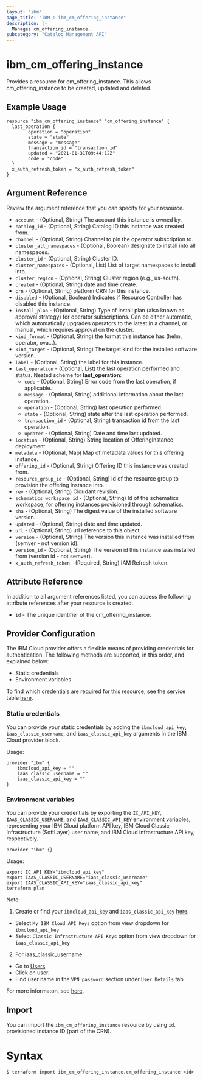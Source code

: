 ```yaml
---
layout: "ibm"
page_title: "IBM : ibm_cm_offering_instance"
description: |-
  Manages cm_offering_instance.
subcategory: "Catalog Management API"
---
```


# ibm_cm_offering_instance

Provides a resource for cm_offering_instance. This allows cm_offering_instance to be created, updated and deleted.

## Example Usage

```hcl
resource "ibm_cm_offering_instance" "cm_offering_instance" {
  last_operation {
		operation = "operation"
		state = "state"
		message = "message"
		transaction_id = "transaction_id"
		updated = "2021-01-31T09:44:12Z"
		code = "code"
  }
  x_auth_refresh_token = "x_auth_refresh_token"
}
```

## Argument Reference

Review the argument reference that you can specify for your resource.

* `account` - (Optional, String) The account this instance is owned by.
* `catalog_id` - (Optional, String) Catalog ID this instance was created from.
* `channel` - (Optional, String) Channel to pin the operator subscription to.
* `cluster_all_namespaces` - (Optional, Boolean) designate to install into all namespaces.
* `cluster_id` - (Optional, String) Cluster ID.
* `cluster_namespaces` - (Optional, List) List of target namespaces to install into.
* `cluster_region` - (Optional, String) Cluster region (e.g., us-south).
* `created` - (Optional, String) date and time create.
* `crn` - (Optional, String) platform CRN for this instance.
* `disabled` - (Optional, Boolean) Indicates if Resource Controller has disabled this instance.
* `install_plan` - (Optional, String) Type of install plan (also known as approval strategy) for operator subscriptions. Can be either automatic, which automatically upgrades operators to the latest in a channel, or manual, which requires approval on the cluster.
* `kind_format` - (Optional, String) the format this instance has (helm, operator, ova...).
* `kind_target` - (Optional, String) The target kind for the installed software version.
* `label` - (Optional, String) the label for this instance.
* `last_operation` - (Optional, List) the last operation performed and status.
Nested scheme for **last_operation**:
	* `code` - (Optional, String) Error code from the last operation, if applicable.
	* `message` - (Optional, String) additional information about the last operation.
	* `operation` - (Optional, String) last operation performed.
	* `state` - (Optional, String) state after the last operation performed.
	* `transaction_id` - (Optional, String) transaction id from the last operation.
	* `updated` - (Optional, String) Date and time last updated.
* `location` - (Optional, String) String location of OfferingInstance deployment.
* `metadata` - (Optional, Map) Map of metadata values for this offering instance.
* `offering_id` - (Optional, String) Offering ID this instance was created from.
* `resource_group_id` - (Optional, String) Id of the resource group to provision the offering instance into.
* `rev` - (Optional, String) Cloudant revision.
* `schematics_workspace_id` - (Optional, String) Id of the schematics workspace, for offering instances provisioned through schematics.
* `sha` - (Optional, String) The digest value of the installed software version.
* `updated` - (Optional, String) date and time updated.
* `url` - (Optional, String) url reference to this object.
* `version` - (Optional, String) The version this instance was installed from (semver - not version id).
* `version_id` - (Optional, String) The version id this instance was installed from (version id - not semver).
* `x_auth_refresh_token` - (Required, String) IAM Refresh token.

## Attribute Reference

In addition to all argument references listed, you can access the following attribute references after your resource is created.

* `id` - The unique identifier of the cm_offering_instance.

## Provider Configuration

The IBM Cloud provider offers a flexible means of providing credentials for authentication. The following methods are supported, in this order, and explained below:

- Static credentials
- Environment variables

To find which credentials are required for this resource, see the service table [here](https://cloud.ibm.com/docs/ibm-cloud-provider-for-terraform?topic=ibm-cloud-provider-for-terraform-provider-reference#required-parameters).

### Static credentials

You can provide your static credentials by adding the `ibmcloud_api_key`, `iaas_classic_username`, and `iaas_classic_api_key` arguments in the IBM Cloud provider block.

Usage:
```
provider "ibm" {
    ibmcloud_api_key = ""
    iaas_classic_username = ""
    iaas_classic_api_key = ""
}
```

### Environment variables

You can provide your credentials by exporting the `IC_API_KEY`, `IAAS_CLASSIC_USERNAME`, and `IAAS_CLASSIC_API_KEY` environment variables, representing your IBM Cloud platform API key, IBM Cloud Classic Infrastructure (SoftLayer) user name, and IBM Cloud infrastructure API key, respectively.

```
provider "ibm" {}
```

Usage:
```
export IC_API_KEY="ibmcloud_api_key"
export IAAS_CLASSIC_USERNAME="iaas_classic_username"
export IAAS_CLASSIC_API_KEY="iaas_classic_api_key"
terraform plan
```

Note:

1. Create or find your `ibmcloud_api_key` and `iaas_classic_api_key` [here](https://cloud.ibm.com/iam/apikeys).
  - Select `My IBM Cloud API Keys` option from view dropdown for `ibmcloud_api_key`
  - Select `Classic Infrastructure API Keys` option from view dropdown for `iaas_classic_api_key`
2. For iaas_classic_username
  - Go to [Users](https://cloud.ibm.com/iam/users)
  - Click on user.
  - Find user name in the `VPN password` section under `User Details` tab

For more informaton, see [here](https://registry.terraform.io/providers/IBM-Cloud/ibm/latest/docs#authentication).

## Import

You can import the `ibm_cm_offering_instance` resource by using `id`. provisioned instance ID (part of the CRN).

# Syntax
```
$ terraform import ibm_cm_offering_instance.cm_offering_instance <id>
```
